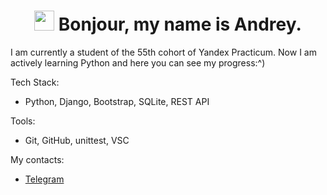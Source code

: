 <h1 align="center"><img src="https://github.com/blackcater/blackcater/raw/main/images/Hi.gif" height="32"/>
Bonjour, my name is Andrey.</h1>

<text alight="center">I am currently a student of the 55th cohort of Yandex Practicum. Now I am actively learning Python and here you can see my progress:^)</text>

Tech Stack:

- Python, Django, Bootstrap, SQLite, REST API

Tools:

- Git, GitHub, unittest, VSC

My contacts:
- [Telegram](https://t.me/Dartanyun)

<!--
**Dartanyun/Dartanyun** is a ✨ _special_ ✨ repository because its `README.md` (this file) appears on your GitHub profile.

Here are some ideas to get you started:

- 🔭 I’m currently working on ...
- 🌱 I’m currently learning ...
- 👯 I’m looking to collaborate on ...
- 🤔 I’m looking for help with ...
- 💬 Ask me about ...
- 📫 How to reach me: ...
- 😄 Pronouns: ...
- ⚡ Fun fact: ...
-->
